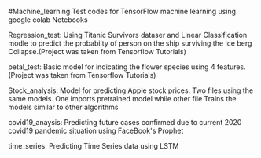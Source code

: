 #Machine_learning
Test codes for TensorFlow machine learning using google colab Notebooks 

Regression_test:
    Using Titanic Survivors dataser and Linear Classification modle to predict the probabilty of     person on the ship surviving the Ice berg Collapse.(Project was taken from Tensorflow Tutorials)


petal_test:
    Basic model for indicating the flower species using 4 features.(Project was taken from Tensorflow Tutorials)
    

Stock_analysis:
    Model for predicting Apple stock prices. Two files using the same models. One imports pretrained model while other file Trains the models similar to other algorithms

covid19_anaysis:
    Predicting future cases confirmed due to current 2020 covid19 pandemic situation using FaceBook's Prophet 
    
time_series:
    Predicting Time Series data using LSTM

